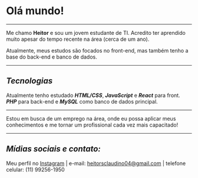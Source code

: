 # **Olá mundo!** 
***
Me chamo **Heitor** e sou um jovem estudante de TI. Acredito ter aprendido muito apesar do tempo recente na área (cerca de um ano).

Atualmente, meus estudos são focados no front-end, mas também tenho a base do back-end e banco de dados.
***
## __*Tecnologias*__
Atualmente tenho estudado __*HTML/CSS*__, __*JavaScript*__ e __*React*__ para front. __*PHP*__ para back-end e __*MySQL*__ como banco de dados principal.
***
Estou em busca de um emprego na área, onde eu possa aplicar meus conhecimentos e me tornar um profissional cada vez mais capacitado!

***
## __*Mídias sociais e contato:*__
Meu perfil no [Instagram](https://instagram.com/heitordasilvaclaudino/) |
e-mail: heitorsclaudino04@gmail.com |
telefone celular: (11) 99256-1950

